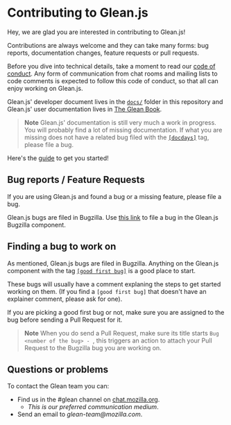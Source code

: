 # Contributing to Glean.js

Hey, we are glad you are interested in contributing to Glean.js!

Contributions are always welcome and they can take many forms: bug reports, 
documentation changes, feature requests or pull requests.

Before you dive into technical details, take a moment to read our 
[code of conduct](https://github.com/mozilla/glean.js/blob/main/CODE_OF_CONDUCT.md).
Any form of communication from chat rooms and mailing lists to code comments
is expected to follow this code of conduct, so that all can enjoy working on Glean.js.

Glean.js' developer document lives in the [`docs/`](https://github.com/mozilla/glean.js/tree/main/docs)
folder in this repository and Glean.js' user documentation lives in [The Glean Book](https://mozilla.github.io/glean/book/index.html).

> **Note** Glean.js' documentation is still very much a work in progress.
> You will probably find a lot of missing documentation. If what you are missing
> does not have a related bug filed with the [`[docdays]`](https://bugzilla.mozilla.org/buglist.cgi?query_format=advanced&f2=component&o1=substring&o2=equals&f1=status_whiteboard&v1=%5Bdocdays%5D&classification=Client%20Software&classification=Developer%20Infrastructure&classification=Components&classification=Server%20Software&classification=Other&list_id=15653426&resolution=---&v2=Glean.js) tag,
> please file a bug.

Here's the [guide](https://github.com/mozilla/glean.js/tree/main/docs/getting_started.md) to get you started!

## Bug reports / Feature Requests

If you are using Glean.js and found a bug or a missing feature, please file a bug.

Glean.js bugs are filed in Bugzilla. Use [this link](https://bugzilla.mozilla.org/enter_bug.cgi?product=Data+Platform+and+Tools&component=Glean.js&priority=P4&status_whiteboard=%5Btelemetry%3Aglean-js%3Am%3F%5D) 
to file a bug in the Glean.js Bugzilla component.

## Finding a bug to work on

As mentioned, Glean.js bugs are filed in Bugzilla. Anything on the Glean.js component
with the tag [`[good first bug]`](https://bugzilla.mozilla.org/buglist.cgi?f1=status_whiteboard&v1=%5Bgood%20first%20bug%5D&o1=substring&resolution=---&query_format=advanced&f2=component&v2=Glean.js&list_id=15653400&o2=equals&classification=Client%20Software&classification=Developer%20Infrastructure&classification=Components&classification=Server%20Software&classification=Other)
is a good place to start.

These bugs will usually have a comment explaning the steps to get started working on them.
(If you find a `[good first bug]` that doesn't have an explainer comment, please ask for one).

If you are picking a good first bug or not, make sure you are assigned to the bug before sending a Pull Request for it.

> **Note** When you do send a Pull Request, make sure its title starts `Bug <number of the bug> - `, 
> this triggers an action to attach your Pull Request to the Bugzilla bug you are working on.

## Questions or problems

To contact the Glean team you can:

- Find us in the #glean channel on [chat.mozilla.org](https://chat.mozilla.org/#/room/#glean:mozilla.org).
  - _This is our preferred communication medium_.
- Send an email to _glean-team@mozilla.com_.
